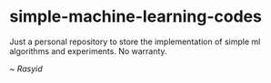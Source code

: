 # simple-machine-learning-codes
Just a personal repository to store the implementation of simple ml algorithms and experiments. 
No warranty.

~ *Rasyid*
